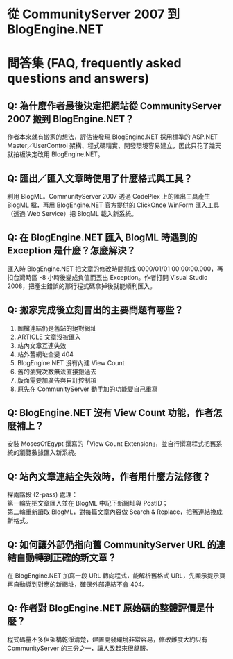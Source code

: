 # 從 CommunityServer 2007 到 BlogEngine.NET

# 問答集 (FAQ, frequently asked questions and answers)

## Q: 為什麼作者最後決定把網站從 CommunityServer 2007 搬到 BlogEngine.NET？
作者本來就有搬家的想法，評估後發現 BlogEngine.NET 採用標準的 ASP.NET Master／UserControl 架構、程式碼精實、開發環境容易建立，因此只花了幾天就拍板決定改用 BlogEngine.NET。

## Q: 匯出／匯入文章時使用了什麼格式與工具？
利用 BlogML。CommunityServer 2007 透過 CodePlex 上的匯出工具產生 BlogML 檔，再用 BlogEngine.NET 官方提供的 ClickOnce WinForm 匯入工具（透過 Web Service）把 BlogML 載入新系統。

## Q: 在 BlogEngine.NET 匯入 BlogML 時遇到的 Exception 是什麼？怎麼解決？
匯入時 BlogEngine.NET 把文章的修改時間抓成 0000/01/01 00:00:00.000，再扣台灣時區 -8 小時後變成負值而丟出 Exception。作者打開 Visual Studio 2008，把產生錯誤的那行程式碼拿掉後就能順利匯入。

## Q: 搬家完成後立刻冒出的主要問題有哪些？
1. 圖檔連結仍是舊站的絕對網址  
2. ARTICLE 文章沒被匯入  
3. 站內文章互連失效  
4. 站外舊網址全變 404  
5. BlogEngine.NET 沒有內建 View Count  
6. 舊的瀏覽次數無法直接搬過去  
7. 版面需要加廣告與自訂控制項  
8. 原先在 CommunityServer 動手加的功能要自己重寫

## Q: BlogEngine.NET 沒有 View Count 功能，作者怎麼補上？
安裝 MosesOfEgypt 撰寫的「View Count Extension」，並自行撰寫程式把舊系統的瀏覽數據匯入新系統。

## Q: 站內文章連結全失效時，作者用什麼方法修復？
採兩階段 (2-pass) 處理：  
第一輪先把文章匯入並在 BlogML 中記下新網址與 PostID；  
第二輪重新讀取 BlogML，對每篇文章內容做 Search & Replace，把舊連結換成新格式。

## Q: 如何讓外部仍指向舊 CommunityServer URL 的連結自動轉到正確的新文章？
在 BlogEngine.NET 加寫一段 URL 轉向程式，能解析舊格式 URL，先顯示提示頁再自動導到對應的新網址，確保外部連結不會 404。

## Q: 作者對 BlogEngine.NET 原始碼的整體評價是什麼？
程式碼量不多但架構乾淨清楚，建置開發環境非常容易，修改難度大約只有 CommunityServer 的三分之一，讓人改起來很舒服。
